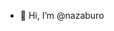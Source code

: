 - 👋 Hi, I’m @nazaburo

<!---
nazaburo/nazaburo is a ✨ special ✨ repository because its `README.md` (this file) appears on your GitHub profile.
You can click the Preview link to take a look at your changes.
--->
